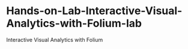 # Hands-on-Lab-Interactive-Visual-Analytics-with-Folium-lab
Interactive Visual Analytics with Folium

